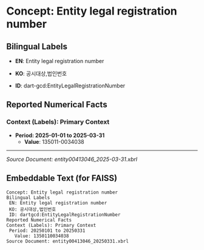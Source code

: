 # Concept: Entity legal registration number

## Bilingual Labels
- **EN**: Entity legal registration number
- **KO**: 공시대상,법인번호

- **ID**: dart-gcd:EntityLegalRegistrationNumber

## Reported Numerical Facts

### **Context (Labels): Primary Context**
- **Period: 2025-01-01 to 2025-03-31**
  - **Value**: 135011-0034038

---
*Source Document: entity00413046_2025-03-31.xbrl*
## Embeddable Text (for FAISS)
```text
Concept: Entity legal registration number
Bilingual Labels
 EN: Entity legal registration number
 KO: 공시대상,법인번호
 ID: dartgcd:EntityLegalRegistrationNumber
Reported Numerical Facts
Context (Labels): Primary Context
 Period: 20250101 to 20250331
   Value: 1350110034038
Source Document: entity00413046_20250331.xbrl
```